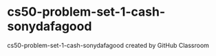 # cs50-problem-set-1-cash-sonydafagood
cs50-problem-set-1-cash-sonydafagood created by GitHub Classroom
